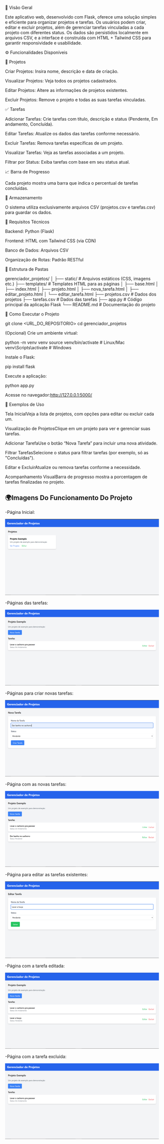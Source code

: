 📌 Visão Geral

Este aplicativo web, desenvolvido com Flask, oferece uma solução simples e eficiente para organizar projetos e tarefas. Os usuários podem criar, editar e excluir projetos, além de gerenciar tarefas vinculadas a cada projeto com diferentes status. Os dados são persistidos localmente em arquivos CSV, e a interface é construída com HTML + Tailwind CSS para garantir responsividade e usabilidade.

⚙ Funcionalidades Disponíveis

📁 Projetos

Criar Projetos: Insira nome, descrição e data de criação.

Visualizar Projetos: Veja todos os projetos cadastrados.

Editar Projetos: Altere as informações de projetos existentes.

Excluir Projetos: Remove o projeto e todas as suas tarefas vinculadas.

✅ Tarefas

Adicionar Tarefas: Crie tarefas com título, descrição e status (Pendente, Em andamento, Concluída).

Editar Tarefas: Atualize os dados das tarefas conforme necessário.

Excluir Tarefas: Remova tarefas específicas de um projeto.

Visualizar Tarefas: Veja as tarefas associadas a um projeto.

Filtrar por Status: Exiba tarefas com base em seu status atual.

📈 Barra de Progresso

Cada projeto mostra uma barra que indica o percentual de tarefas concluídas.

📀 Armazenamento

O sistema utiliza exclusivamente arquivos CSV (projetos.csv e tarefas.csv) para guardar os dados.

🧰 Requisitos Técnicos

Backend: Python (Flask)

Frontend: HTML com Tailwind CSS (via CDN)

Banco de Dados: Arquivos CSV

Organização de Rotas: Padrão RESTful

📁 Estrutura de Pastas

gerenciador_projetos/
│
├── static/                   # Arquivos estáticos (CSS, imagens etc.)
├── templates/                # Templates HTML para as páginas
│   ├── base.html
│   ├── index.html
│   ├── projeto.html
│   ├── nova_tarefa.html
│   ├── editar_projeto.html
│   └── editar_tarefa.html
├── projetos.csv              # Dados dos projetos
├── tarefas.csv               # Dados das tarefas
├── app.py                    # Código principal da aplicação Flask
└── README.md                 # Documentação do projeto

🚀 Como Executar o Projeto

git clone <URL_DO_REPOSITORIO>
cd gerenciador_projetos

(Opcional) Crie um ambiente virtual:

python -m venv venv
source venv/bin/activate  # Linux/Mac
venv\Scripts\activate     # Windows

Instale o Flask:

pip install flask

Execute a aplicação:

python app.py

Acesse no navegador:http://127.0.0.1:5000/

🧪 Exemplos de Uso

Tela InicialVeja a lista de projetos, com opções para editar ou excluir cada um.

Visualização de ProjetosClique em um projeto para ver e gerenciar suas tarefas.

Adicionar TarefaUse o botão “Nova Tarefa” para incluir uma nova atividade.

Filtrar TarefasSelecione o status para filtrar tarefas (por exemplo, só as "Concluídas").

Editar e ExcluirAtualize ou remova tarefas conforme a necessidade.

Acompanhamento VisualBarra de progresso mostra a porcentagem de tarefas finalizadas no projeto.


## 🌍Imagens Do Funcionamento Do Projeto

-Página Inicial:

![1.png](https://github.com/pjaneri300/RECUPERA--O-FLASK/blob/main/static/img/1.png)

-Páginas das tarefas:

![6.png](https://github.com/pjaneri300/RECUPERA--O-FLASK/blob/main/static/img/2.png)

-Páginas para criar novas tarefas:

![2.png](https://github.com/pjaneri300/RECUPERA--O-FLASK/blob/main/static/img/3.png)

-Página com as novas tarefas:

![3.png](https://github.com/pjaneri300/RECUPERA--O-FLASK/blob/main/static/img/4.png)

-Página para editar as tarefas existentes:

![Captura de tela 2025-05-09 085643.png](https://github.com/pjaneri300/RECUPERA--O-FLASK/blob/main/static/img/5.png)

-Página com a tarefa editada:

![Captura de tela 2025-05-09 085741.png](https://github.com/pjaneri300/RECUPERA--O-FLASK/blob/main/static/img/6.png)

-Página com a tarefa excluida:

![6.png](https://github.com/pjaneri300/RECUPERA--O-FLASK/blob/main/static/img/7.png)
